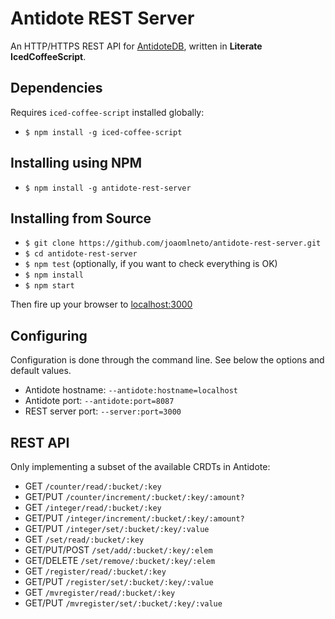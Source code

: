 # Antidote REST Server
An HTTP/HTTPS REST API for [AntidoteDB](http://syncfree.github.io/antidote), written in **Literate IcedCoffeeScript**.

## Dependencies
Requires `iced-coffee-script` installed globally:
- `$ npm install -g iced-coffee-script`

## Installing using NPM
- `$ npm install -g antidote-rest-server`

## Installing from Source
- `$ git clone https://github.com/joaomlneto/antidote-rest-server.git`
- `$ cd antidote-rest-server`
- `$ npm test` (optionally, if you want to check everything is OK)
- `$ npm install`
- `$ npm start`

Then fire up your browser to [localhost:3000](http://localhost:3000)

## Configuring
Configuration is done through the command line.
See below the options and default values.
- Antidote hostname: `--antidote:hostname=localhost`
- Antidote port: `--antidote:port=8087`
- REST server port: `--server:port=3000`

## REST API
Only implementing a subset of the available CRDTs in Antidote:

- GET `/counter/read/:bucket/:key`
- GET/PUT `/counter/increment/:bucket/:key/:amount?`
- GET `/integer/read/:bucket/:key`
- GET/PUT `/integer/increment/:bucket/:key/:amount?`
- GET/PUT `/integer/set/:bucket/:key/:value`
- GET `/set/read/:bucket/:key`
- GET/PUT/POST `/set/add/:bucket/:key/:elem`
- GET/DELETE `/set/remove/:bucket/:key/:elem`
- GET `/register/read/:bucket/:key`
- GET/PUT `/register/set/:bucket/:key/:value`
- GET `/mvregister/read/:bucket/:key`
- GET/PUT `/mvregister/set/:bucket/:key/:value`
